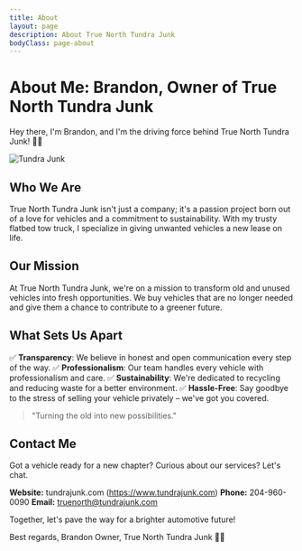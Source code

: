 ```yaml
---
title: About
layout: page
description: About True North Tundra Junk
bodyClass: page-about
---
```


# About Me: Brandon, Owner of True North Tundra Junk

Hey there, I'm Brandon, and I'm the driving force behind True North Tundra Junk! 🚗💨

![Tundra Junk](/images/IMG-9547.jpg)

## Who We Are

True North Tundra Junk isn't just a company; it's a passion project born out of a love for vehicles and a commitment to sustainability. With my trusty flatbed tow truck, I specialize in giving unwanted vehicles a new lease on life.

## Our Mission

At True North Tundra Junk, we're on a mission to transform old and unused vehicles into fresh opportunities. We buy vehicles that are no longer needed and give them a chance to contribute to a greener future.

## What Sets Us Apart

✅ **Transparency**: We believe in honest and open communication every step of the way.
✅ **Professionalism**: Our team handles every vehicle with professionalism and care.
✅ **Sustainability**: We're dedicated to recycling and reducing waste for a better environment.
✅ **Hassle-Free**: Say goodbye to the stress of selling your vehicle privately – we've got you covered.

> "Turning the old into new possibilities."

## Contact Me

Got a vehicle ready for a new chapter? Curious about our services? Let's chat.

**Website:** tundrajunk.com (https://www.tundrajunk.com)
**Phone:** 204-960-0090
**Email:** truenorth@tundrajunk.com

Together, let's pave the way for a brighter automotive future!

Best regards,
Brandon
Owner, True North Tundra Junk
🚗🌟
